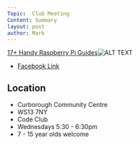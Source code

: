 ```yaml
---
Topic:  Club Meeting
Content: Summary
layout: post
author: Mark
---
```



[17+ Handy Raspberry Pi Guides](https://l.facebook.com/l.php?u=https%3A%2F%2Fpimylifeup.com%2Fcategory%2Fguides%2F&h=AT1bFWjRL13_8UhATylcldg4VRzSKY_7pevbI3Amk2JBwCL-2lg9TAk45LFwbhPmmaCAs67clYF3c6N0M1pXwEmdLf72EwymFQCBMq1BNHlvSXpI_kRk9UF2CRRBhFWV&s=1)![ALT TEXT](https://external.fbhx6-1.fna.fbcdn.net/emg1/v/t13/8646999205040786924?url=https%3A%2F%2Fwww.facebook.com%2Fads%2Fimage%2F%3Fd%3DAQImjsh_3TDs3TWgPdOJN93MMmrDQHmC2YIEdc5UopdQqgBZvfun8r8hC3g0lBdW3cDOmCHKSy3gGBupepe3E_K1Hfy1XpDYuZKeUyM4FLrKwH6st2YktW7LL6v8qLZme_ycmkEN86Vdr1Ixa3V2R0D1&fb_obo=1&utld=facebook.com&stp=c0.5000x0.5000f_dst-emg0_p400x400_q75&ccb=13-1&oh=06_AbFmOrRnGYtdGRyr3IXPBZce0Q3BFyz0WlqgblFHuyxq2g&oe=65286219&_nc_sid=e609ca)

* [Facebook Link](https://www.facebook.com/1481985248595237/posts/1504634402996988/)

## Location

* Curborough Community Centre
* WS13 7NY
* Code Club
* Wednesdays 5:30 - 6:30pm
* 7 - 15 year olds welcome

